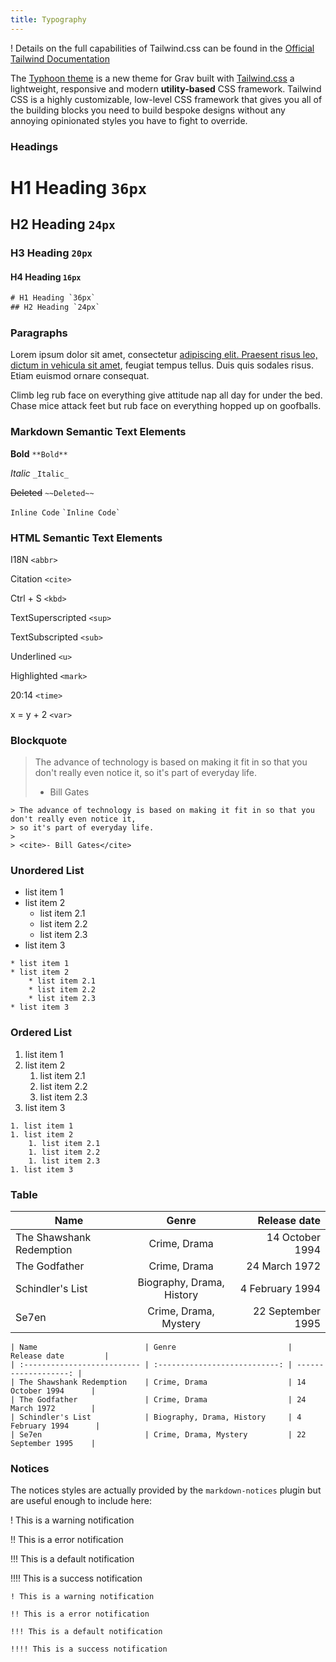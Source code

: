 ```yaml
---
title: Typography
---
```


! Details on the full capabilities of Tailwind.css can be found in the [Official Tailwind Documentation](https://tailwindcss.com/)

The [Typhoon theme](https://github.com/trilbymedia/grav-theme-typhoon) is a new theme for Grav built with [Tailwind.css](https://tailwindcss.com//) a lightweight, responsive and modern **utility-based** CSS framework. Tailwind CSS is a highly customizable, low-level CSS framework that gives you all of the building blocks you need to build bespoke designs without any annoying opinionated styles you have to fight to override.

### Headings

# H1 Heading `36px`

## H2 Heading `24px`

### H3 Heading `20px`

#### H4 Heading `16px`

```html
# H1 Heading `36px`
## H2 Heading `24px`
```

### Paragraphs

Lorem ipsum dolor sit amet, consectetur [adipiscing elit. Praesent risus leo, dictum in vehicula sit amet](#), feugiat tempus tellus. Duis quis sodales risus. Etiam euismod ornare consequat.

Climb leg rub face on everything give attitude nap all day for under the bed. Chase mice attack feet but rub face on everything hopped up on goofballs.

### Markdown Semantic Text Elements

**Bold** `**Bold**`

*Italic* `_Italic_`

~~Deleted~~ `~~Deleted~~`

`Inline Code` `` `Inline Code` ``

### HTML Semantic Text Elements

I18N `<abbr>`

Citation `<cite>`

Ctrl + S `<kbd>`

TextSuperscripted `<sup>`

TextSubscripted `<sub>`

Underlined `<u>`

Highlighted `<mark>`

20:14 `<time>`

x = y + 2 `<var>`

### Blockquote

> The advance of technology is based on making it fit in so that you don't really even notice it,
> so it's part of everyday life.
>  
> 
> *   Bill Gates

```
> The advance of technology is based on making it fit in so that you don't really even notice it,
> so it's part of everyday life.
>
> <cite>- Bill Gates</cite>
```

### Unordered List

*   list item 1
*   list item 2
    *   list item 2.1
    *   list item 2.2
    *   list item 2.3
*   list item 3

```
* list item 1
* list item 2
    * list item 2.1
    * list item 2.2
    * list item 2.3
* list item 3
```

### Ordered List

1.  list item 1
2.  list item 2
    1.  list item 2.1
    2.  list item 2.2
    3.  list item 2.3
3.  list item 3

```
1. list item 1
1. list item 2
    1. list item 2.1
    1. list item 2.2
    1. list item 2.3
1. list item 3
```

### Table

| Name | Genre | Release date |
| --- | :-: | --: |
| The Shawshank Redemption | Crime, Drama | 14 October 1994 |
| The Godfather | Crime, Drama | 24 March 1972 |
| Schindler's List | Biography, Drama, History | 4 February 1994 |
| Se7en | Crime, Drama, Mystery | 22 September 1995 |

```
| Name                        | Genre                         | Release date         |
| :-------------------------- | :---------------------------: | -------------------: |
| The Shawshank Redemption    | Crime, Drama                  | 14 October 1994      |
| The Godfather               | Crime, Drama                  | 24 March 1972        |
| Schindler's List            | Biography, Drama, History     | 4 February 1994      |
| Se7en                       | Crime, Drama, Mystery         | 22 September 1995    |
```

### Notices

The notices styles are actually provided by the `markdown-notices` plugin but are useful enough to include here:

! This is a warning notification

!! This is a error notification

!!! This is a default notification

!!!! This is a success notification

```
! This is a warning notification

!! This is a error notification

!!! This is a default notification

!!!! This is a success notification
```
